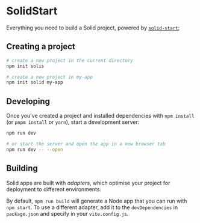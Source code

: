 # SolidStart

Everything you need to build a Solid project, powered by [`solid-start`](https://github.com/ryansolid/solid-start/tree/master/packages/solid-start);

## Creating a project

```bash
# create a new project in the current directory
npm init solis

# create a new project in my-app
npm init solid my-app
```

## Developing

Once you've created a project and installed dependencies with `npm install` (or `pnpm install` or `yarn`), start a development server:

```bash
npm run dev

# or start the server and open the app in a new browser tab
npm run dev -- --open
```

## Building

Solid apps are built with _adapters_, which optimise your project for deployment to different environments.

By default, `npm run build` will generate a Node app that you can run with `npm start`. To use a different adapter, add it to the `devDependencies` in `package.json` and specify in your `vite.config.js`.